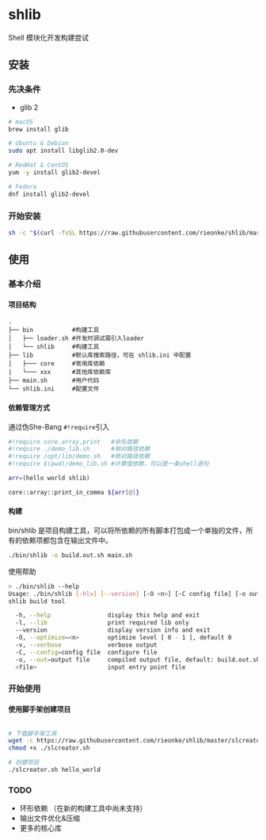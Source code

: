 # shlib
Shell 模块化开发构建尝试

## 安装
### 先决条件
- glib 2
```bash
# macOS
brew install glib

# Ubuntu & Debian
sudo apt install libglib2.0-dev

# RedHat & CentOS
yum -y install glib2-devel

# Fedora
dnf install glib2-devel

```
### 开始安装
```bash
sh -c "$(curl -fsSL https://raw.githubusercontent.com/rieonke/shlib/master/install.sh)"
```

## 使用
### 基本介绍
#### 项目结构
```
.
├── bin           #构建工具
│   ├── loader.sh #开发时调试需引入loader
│   └── shlib     #构建工具
├── lib           #默认库搜索路径，可在 shlib.ini 中配置
│   ├─── core     #常用库依赖
|   └─── xxx      #其他库依赖库
├── main.sh       #用户代码
└── shlib.ini     #配置文件

```

#### 依赖管理方式

通过伪She-Bang `#!require`引入

```bash
#!require core.array.print   #命名依赖
#!require ./demo_lib.sh      #相对路径依赖
#!require /opt/lib/demo.sh   #绝对路径依赖
#!require $(pwd)/demo_lib.sh #计算值依赖，可以是一条shell语句

arr=(hello world shlib)

core::array::print_in_comma ${arr[@]}
```

#### 构建
bin/shlib 是项目构建工具，可以将所依赖的所有脚本打包成一个单独的文件，所有的依赖项都包含在输出文件中。
```bash
./bin/shlib -o build.out.sh main.sh
```

使用帮助
```bash
> ./bin/shlib --help
Usage: ./bin/shlib [-hlv] [--version] [-O <n>] [-C config file] [-o output file] [<file>]
shlib build tool 

  -h, --help                display this help and exit
  -l, --lib                 print required lib only
  --version                 display version info and exit
  -O, --optimize=<n>        optimize level [ 0 - 1 ], default 0
  -v, --verbose             verbose output
  -C, --config=config file  configure file
  -o, --out=output file     compiled output file, default: build.out.sh
  <file>                    input entry point file
```

### 开始使用
#### 使用脚手架创建项目
```bash

# 下载脚手架工具
wget -c https://raw.githubusercontent.com/rieonke/shlib/master/slcreator.sh
chmod +x ./slcreator.sh

# 创建项目
./slcreator.sh hello_world

```


### TODO
- 环形依赖 （在新的构建工具中尚未支持）
- 输出文件优化&压缩
- 更多的核心库